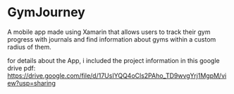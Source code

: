 # GymJourney
A mobile app made using Xamarin that allows users to track their gym progress with journals and find information about gyms within a custom radius of them.

for details about the App, i included the project information in this google drive pdf:
https://drive.google.com/file/d/17UsIYQQ4oCls2PAho_TD9wvgYrj1MgpM/view?usp=sharing

